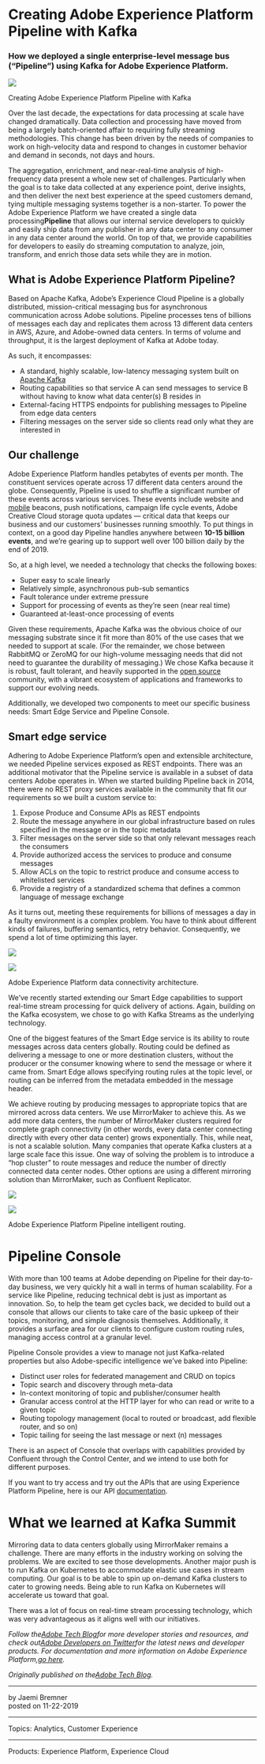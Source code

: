 # Creating Adobe Experience Platform Pipeline with Kafka

### How we deployed a single enterprise-level message bus (“Pipeline”) using Kafka for Adobe Experience Platform.

![](creating-adobe-experience-platform-pipeline-with-kafka/Blog-1920-x-1080-e1574389168935-1800x0-c-default.jpg)

Creating Adobe Experience Platform Pipeline with Kafka

Over the last decade, the expectations for data processing at scale have changed dramatically. Data collection and processing have moved from being a largely batch-oriented affair to requiring fully streaming methodologies. This change has been driven by the needs of companies to work on high-velocity data and respond to changes in customer behavior and demand in seconds, not days and hours.

The aggregation, enrichment, and near-real-time analysis of high-frequency data present a whole new set of challenges. Particularly when the goal is to take data collected at any experience point, derive insights, and then deliver the next best experience at the speed customers demand, tying multiple messaging systems together is a non-starter. To power the Adobe Experience Platform we have created a single data processing**Pipeline** that allows our internal service developers to quickly and easily ship data from any publisher in any data center to any consumer in any data center around the world. On top of that, we provide capabilities for developers to easily do streaming computation to analyze, join, transform, and enrich those data sets while they are in motion.

## What is Adobe Experience Platform Pipeline?

Based on Apache Kafka, Adobe’s Experience Cloud Pipeline is a globally distributed, mission-critical messaging bus for asynchronous communication across Adobe solutions. Pipeline processes tens of billions of messages each day and replicates them across 13 different data centers in AWS, Azure, and Adobe-owned data centers. In terms of volume and throughput, it is the largest deployment of Kafka at Adobe today.

As such, it encompasses:

-   A standard, highly scalable, low-latency messaging system built on [Apache Kafka](http://kafka.apache.org/)
-   Routing capabilities so that service A can send messages to service B without having to know what data center(s) B resides in
-   External-facing HTTPS endpoints for publishing messages to Pipeline from edge data centers
-   Filtering messages on the server side so clients read only what they are interested in

## Our challenge

Adobe Experience Platform handles petabytes of events per month. The constituent services operate across 17 different data centers around the globe. Consequently, Pipeline is used to shuffle a significant number of these events across various services. These events include website and [mobile](https://magento.com/products/magento-commerce "mobile") beacons, push notifications, campaign life cycle events, Adobe Creative Cloud storage quota updates — critical data that keeps our business and our customers’ businesses running smoothly. To put things in context, on a good day Pipeline handles anywhere between **10-15 billion events**, and we’re gearing up to support well over 100 billion daily by the end of 2019.

So, at a high level, we needed a technology that checks the following boxes:

-   Super easy to scale linearly
-   Relatively simple, asynchronous pub-sub semantics
-   Fault tolerance under extreme pressure
-   Support for processing of events as they’re seen (near real time)
-   Guaranteed at-least-once processing of events

Given these requirements, Apache Kafka was the obvious choice of our messaging substrate since it fit more than 80% of the use cases that we needed to support at scale. (For the remainder, we chose between RabbitMQ or ZeroMQ for our high-volume messaging needs that did not need to guarantee the durability of messaging.) We chose Kafka because it is robust, fault tolerant, and heavily supported in the [open source](https://magento.com/products/magento-open-source "open source") community, with a vibrant ecosystem of applications and frameworks to support our evolving needs.

Additionally, we developed two components to meet our specific business needs: Smart Edge Service and Pipeline Console.

## Smart edge service

Adhering to Adobe Experience Platform’s open and extensible architecture, we needed Pipeline services exposed as REST endpoints. There was an additional motivator that the Pipeline service is available in a subset of data centers Adobe operates in. When we started building Pipeline back in 2014, there were no REST proxy services available in the community that fit our requirements so we built a custom service to:

1.  Expose Produce and Consume APIs as REST endpoints
2.  Route the message anywhere in our global infrastructure based on rules specified in the message or in the topic metadata
3.  Filter messages on the server side so that only relevant messages reach the consumers
4.  Provide authorized access the services to produce and consume messages
5.  Allow ACLs on the topic to restrict produce and consume access to whitelisted services
6.  Provide a registry of a standardized schema that defines a common language of message exchange

As it turns out, meeting these requirements for billions of messages a day in a faulty environment is a complex problem. You have to think about different kinds of failures, buffering semantics, retry behavior. Consequently, we spend a lot of time optimizing this layer.

![](creating-adobe-experience-platform-pipeline-with-kafka/image3.png)

![](creating-adobe-experience-platform-pipeline-with-kafka/image1.png)

Adobe Experience Platform data connectivity architecture.

We’ve recently started extending our Smart Edge capabilities to support real-time stream processing for quick delivery of actions. Again, building on the Kafka ecosystem, we chose to go with Kafka Streams as the underlying technology.

One of the biggest features of the Smart Edge service is its ability to route messages across data centers globally. Routing could be defined as delivering a message to one or more destination clusters, without the producer or the consumer knowing where to send the message or where it came from. Smart Edge allows specifying routing rules at the topic level, or routing can be inferred from the metadata embedded in the message header.

We achieve routing by producing messages to appropriate topics that are mirrored across data centers. We use MirrorMaker to achieve this. As we add more data centers, the number of MirrorMaker clusters required for complete graph connectivity (in other words, every data center connecting directly with every other data center) grows exponentially. This, while neat, is not a scalable solution. Many companies that operate Kafka clusters at a large scale face this issue. One way of solving the problem is to introduce a “hop cluster” to route messages and reduce the number of directly connected data center nodes. Other options are using a different mirroring solution than MirrorMaker, such as Confluent Replicator.

![](creating-adobe-experience-platform-pipeline-with-kafka/image2.png)

![](creating-adobe-experience-platform-pipeline-with-kafka/image4.png)

Adobe Experience Platform Pipeline intelligent routing.

# **Pipeline Console**

With more than 100 teams at Adobe depending on Pipeline for their day-to-day business, we very quickly hit a wall in terms of human scalability. For a service like Pipeline, reducing technical debt is just as important as innovation. So, to help the team get cycles back, we decided to build out a console that allows our clients to take care of the basic upkeep of their topics, monitoring, and simple diagnosis themselves. Additionally, it provides a surface area for our clients to configure custom routing rules, managing access control at a granular level.

Pipeline Console provides a view to manage not just Kafka-related properties but also Adobe-specific intelligence we’ve baked into Pipeline:

-   Distinct user roles for federated management and CRUD on topics
-   Topic search and discovery through meta-data
-   In-context monitoring of topic and publisher/consumer health
-   Granular access control at the HTTP layer for who can read or write to a given topic
-   Routing topology management (local to routed or broadcast, add flexible router, and so on)
-   Topic tailing for seeing the last message or next (n) messages

There is an aspect of Console that overlaps with capabilities provided by Confluent through the Control Center, and we intend to use both for different purposes.

If you want to try access and try out the APIs that are using Experience Platform Pipeline, here is our API [documentation](https://www.adobe.io/apis/cloudplatform/dataservices/data-ingestion/data-ingestion-services.html#!api-specification/markdown/narrative/technical_overview/streaming_ingest/getting_started_with_platform_streaming_ingestion.md).

# **What we learned at Kafka Summit**

Mirroring data to data centers globally using MirrorMaker remains a challenge. There are many efforts in the industry working on solving the problems. We are excited to see those developments. Another major push is to run Kafka on Kubernetes to accommodate elastic use cases in stream computing. Our goal is to be able to spin up on-demand Kafka clusters to cater to growing needs. Being able to run Kafka on Kubernetes will accelerate us toward that goal.

There was a lot of focus on real-time stream processing technology, which was very advantageous as it aligns well with our initiatives.

_Follow the_[_Adobe Tech Blog_](http://medium.com/adobetech)_for more developer stories and resources, and check out_[_Adobe Developers on Twitter_](http://twitter.com/adobedevs)_for the latest news and developer products. For documentation and more information on Adobe Experience Platform,_[_go here_](https://www.adobe.com/experience-platform/documentation-and-developer-resources.html)_._

_Originally published on the_[_Adobe Tech Blog_](https://medium.com/adobetech)_._

---

by Jaemi Bremner  
posted on 11-22-2019

---

Topics: Analytics, Customer Experience

---

Products: Experience Platform, Experience Cloud
